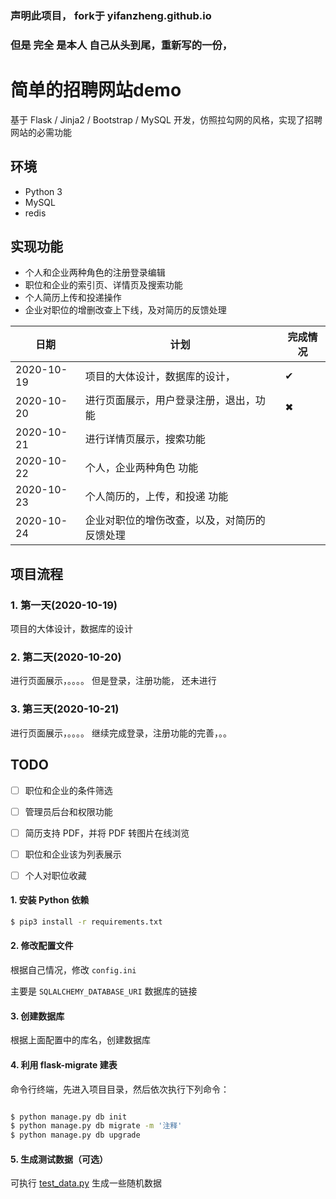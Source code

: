 ### 声明此项目， fork于 yifanzheng.github.io
### 但是 完全 是本人 自己从头到尾，重新写的一份，
# 简单的招聘网站demo
基于 Flask / Jinja2 / Bootstrap / MySQL 开发，仿照拉勾网的风格，实现了招聘网站的必需功能


## 环境
* Python 3
* MySQL
* redis

## 实现功能
* 个人和企业两种角色的注册登录编辑
* 职位和企业的索引页、详情页及搜索功能
* 个人简历上传和投递操作
* 企业对职位的增删改查上下线，及对简历的反馈处理

| 日期 | 计划 | 完成情况|
|---|---|---|
|2020-10-19|项目的大体设计，数据库的设计，|✔|
|2020-10-20|进行页面展示，用户登录注册，退出，功能|✖|
|2020-10-21|进行详情页展示，搜索功能||
|2020-10-22|个人，企业两种角色 功能||
|2020-10-23|个人简历的，上传，和投递 功能||
|2020-10-24|企业对职位的增伤改查，以及，对简历的反馈处理||
## 项目流程
### 1. 第一天(2020-10-19)
项目的大体设计，数据库的设计
### 2. 第二天(2020-10-20)
进行页面展示，。。。。 但是登录，注册功能， 还未进行
### 3. 第三天(2020-10-21)
进行页面展示，。。。。 继续完成登录，注册功能的完善，。。

## TODO
- [ ] 职位和企业的条件筛选
- [ ] 管理员后台和权限功能
- [ ] 简历支持 PDF，并将 PDF 转图片在线浏览
- [ ] 职位和企业该为列表展示
- [ ] 个人对职位收藏



#### 1. 安装 Python 依赖
```sh
$ pip3 install -r requirements.txt
```

#### 2. 修改配置文件

根据自己情况，修改 `config.ini`

主要是 `SQLALCHEMY_DATABASE_URI` 数据库的链接

#### 3. 创建数据库

根据上面配置中的库名，创建数据库

#### 4. 利用 flask-migrate 建表

命令行终端，先进入项目目录，然后依次执行下列命令：

```sh

$ python manage.py db init
$ python manage.py db migrate -m '注释'
$ python manage.py db upgrade
```



#### 5. 生成测试数据（可选）

可执行 [test_data.py](https://github.com/zkqiang/job-web-demo/blob/master/data/test_data.py) 生成一些随机数据





